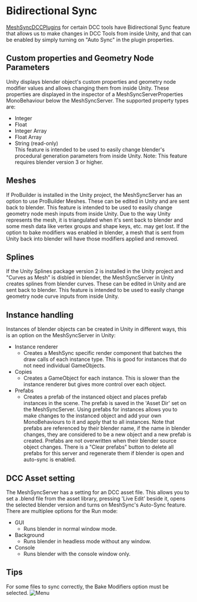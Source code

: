 # Bidirectional Sync

[MeshSyncDCCPlugins](https://docs.unity3d.com/Packages/com.unity.meshsync.dcc-plugins@latest)
for certain DCC tools have Bidirectional Sync feature that allows us to make changes in DCC Tools from inside Unity,
and that can be enabled by simply turning on "Auto Sync" in the plugin properties.

## Custom properties and Geometry Node Parameters

Unity displays blender object's custom properties and geometry node modifier values and allows changing them from inside Unity.
These properties are displayed in the inspector of a MeshSyncServerProperties MonoBehaviour below the MeshSyncServer.
The supported property types are:
* Integer
* Float
* Integer Array
* Float Array
* String (read-only)  
This feature is intended to be used to easily change blender's procedural generation parameters from inside Unity.
Note: This feature requires blender version 3 or higher.

## Meshes
If ProBuilder is installed in the Unity project, the MeshSyncServer has an option to use ProBuilder Meshes.
These can be edited in Unity and are sent back to blender. 
This feature is intended to be used to easily change geometry node mesh inputs from inside Unity.
Due to the way Unity represents the mesh, it is triangulated when it's sent back to blender and some mesh data like vertex groups and shape keys, etc. may get lost. If the option to bake modifiers was enabled in blender, a mesh that is sent from Unity back into blender will have those modifiers applied and removed.

## Splines
If the Unity Splines package version 2 is installed in the Unity project and "Curves as Mesh" is disbled in blender, the MeshSyncServer in Unity creates splines from blender curves. These can be edited in Unity and are sent back to blender.
This feature is intended to be used to easily change geometry node curve inputs from inside Unity.

## Instance handling
Instances of blender objects can be created in Unity in different ways, this is an option on the MeshSyncServer in Unity:
* Instance renderer
	* Creates a MeshSync specific render component that batches the draw calls of each instance type. This is good for instances that do not need individual GameObjects.
* Copies
	* Creates a GameObject for each instance. This is slower than the instance renderer but gives more control over each object.
* Prefabs
	* Creates a prefab of the instanced object and places prefab instances in the scene. The prefab is saved in the 'Asset Dir' set on the MeshSyncServer. Using prefabs for instances allows you to make changes to the instanced object and add your own MonoBehaviours to it and apply that to all instances. 
	Note that prefabs are referenced by their blender name, if the name in blender changes, they are considered to be a new object and a new prefab is created.	
	Prefabs are not overwritten when their blender source object changes. 
	There is a "Clear prefabs" button to delete all prefabs for this server and regenerate them if blender is open and auto-sync is enabled.

## DCC Asset setting
The MeshSyncServer has a setting for an DCC asset file. This allows you to set a .blend file from the asset library, pressing 'Live Edit' beside it, opens the selected blender version and turns on MeshSync's Auto-Sync feature.
There are multiplee options for the Run mode:
* GUI
	* Runs blender in normal window mode.
* Background
	* Runs blender in headless mode without any window.
* Console
	* Runs blender with the console window only.

## Tips
For some files to sync correctly, the Bake Modifiers option must be selected.
![Menu](images/BakeModsTip.png)
